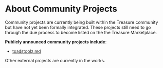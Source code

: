 # About Community Projects

Community projects are currently being built within the Treasure community but have not yet been formally integrated. These projects still need to go through the due process to become listed on the the Treasure Marketplace.

**Publicly announced community projects include:**

* [toadstoolz.md](toadstoolz.md "mention")

Other external projects are currently in the works.
